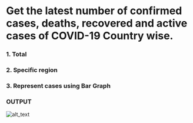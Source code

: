 # Get the latest number of confirmed cases, deaths, recovered and active cases of COVID-19 Country wise.
###  1. Total
###  2. Specific region
###  3. Represent cases using Bar Graph

### **OUTPUT**


![alt_text](https://github.com/sumyak/COVID-19/blob/master/task%201/Screenshot%20(270).png?raw=true)

